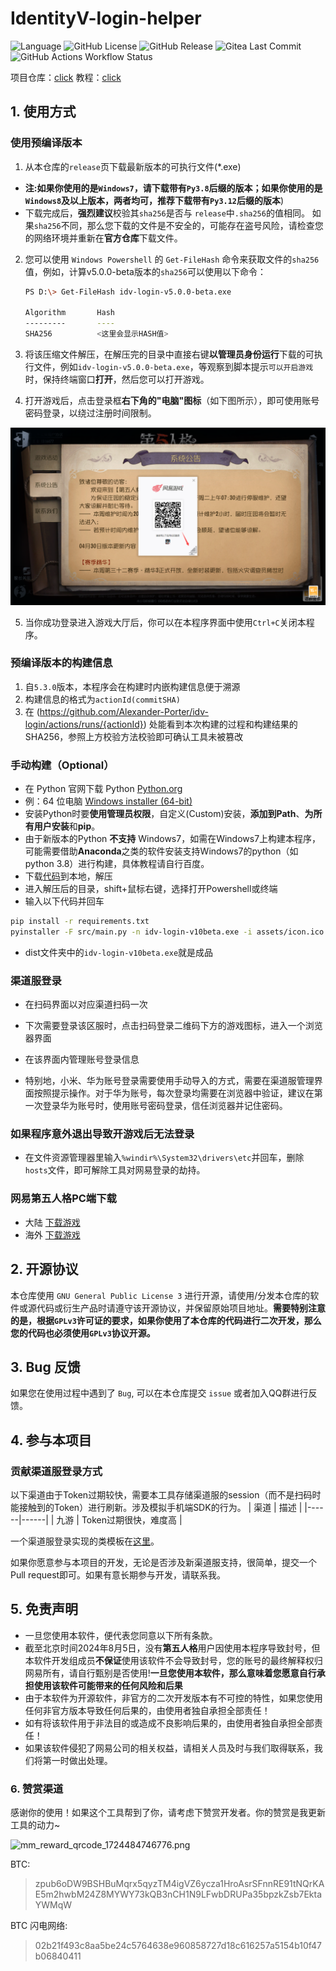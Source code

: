 # IdentityV-login-helper
![Language](https://img.shields.io/badge/language-python-blue.svg)
![GitHub License](https://img.shields.io/github/license/Alexander-Porter/idv-login)
![GitHub Release](https://img.shields.io/github/v/release/Alexander-Porter/idv-login)
![Gitea Last Commit](https://img.shields.io/github/commits-since/Alexander-Porter/idv-login/latest)
![GitHub Actions Workflow Status](https://img.shields.io/github/actions/workflow/status/Alexander-Porter/idv-login/pack.yaml)


项目仓库：[click](https://github.com/Alexander-Porter/idv-login)
教程：[click](https://www.yuque.com/keygen/kg2r5k/izpgpf4g3ecqsbf3)

## 1. 使用方式

### 使用预编译版本
1. 从本仓库的``release``页下载最新版本的可执行文件(*.exe)
- **注:如果你使用的是`Windows7`，请下载带有`Py3.8`后缀的版本；如果你使用的是`Windows8`及以上版本，两者均可，推荐下载带有`Py3.12`后缀的版本**)
- 下载完成后，**强烈建议**校验其``sha256``是否与 ``release``中``.sha256``的值相同。
    如果``sha256``不同，那么您下载的文件是不安全的，可能存在盗号风险，请检查您的网络环境并重新在**官方仓库**下载文件。
2. 您可以使用 ``Windows Powershell`` 的 ``Get-FileHash`` 命令来获取文件的``sha256``值，例如，计算v5.0.0-beta版本的`sha256`可以使用以下命令：
    ```bash
    PS D:\> Get-FileHash idv-login-v5.0.0-beta.exe
    
    Algorithm       Hash
    ---------       ----
    SHA256          <这里会显示HASH值>
    ```
3. 将该压缩文件解压，在解压完的目录中直接右键**以管理员身份运行**下载的可执行文件，例如``idv-login-v5.0.0-beta.exe``，等观察到脚本提示``可以开启游戏``时，保持终端窗口**打开**，然后您可以打开游戏。    
   
4. 打开游戏后，点击登录框**右下角的"电脑"图标**（如下图所示），即可使用账号密码登录，以绕过注册时间限制。

![图1](assets/image1.png)

5. 当你成功登录进入游戏大厅后，你可以在本程序界面中使用``Ctrl+C``关闭本程序。

### 预编译版本的构建信息
1. 自`5.3.0`版本，本程序会在构建时内嵌构建信息便于溯源
2. 构建信息的格式为`actionId(commitSHA)`
3. 在 (https://github.com/Alexander-Porter/idv-login/actions/runs/{actionId}) 处能看到本次构建的过程和构建结果的SHA256，参照上方校验方法校验即可确认工具未被篡改

### 手动构建（Optional）

* 在 Python 官网下载 Python [Python.org](https://www.python.org/downloads/release/python-3123/)
* 例：64 位电脑 [Windows installer (64-bit)](https://www.python.org/ftp/python/3.12.3/python-3.12.3-amd64.exe)
* 安装Python时要**使用管理员权限**，自定义(Custom)安装，**添加到Path**、**为所有用户安装**和**pip**。
* 由于新版本的Python **不支持** Windows7，如需在Windows7上构建本程序，可能需要借助**Anaconda**之类的软件安装支持Windows7的python（如 python 3.8）进行构建，具体教程请自行百度。
* 下载[代码](https://github.com/Alexander-Porter/idv-login/archive/refs/heads/one-key.zip)到本地，解压
* 进入解压后的目录，shift+鼠标右键，选择打开Powershell或终端
* 输入以下代码并回车
```bash
pip install -r requirements.txt
pyinstaller -F src/main.py -n idv-login-v10beta.exe -i assets/icon.ico --version-file assets/version.txt --uac-admin
```
* dist文件夹中的`idv-login-v10beta.exe`就是成品

### 渠道服登录

* 在扫码界面以对应渠道扫码一次
* 下次需要登录该区服时，点击扫码登录二维码下方的游戏图标，进入一个浏览器界面
* 在该界面内管理账号登录信息

* 特别地，小米、华为账号登录需要使用手动导入的方式，需要在渠道服管理界面按照提示操作。对于华为账号，每次登录均需要在浏览器中验证，建议在第一次登录华为账号时，使用账号密码登录，信任浏览器并记住密码。

### 如果程序意外退出导致开游戏后无法登录
* 在文件资源管理器里输入`%windir%\System32\drivers\etc`并回车，删除`hosts`文件，即可解除工具对网易登录的劫持。

### 网易第五人格PC端下载
* 大陆 [下载游戏](https://adl.netease.com/d/g/id5/c/gbpc)
* 海外 [下载游戏](https://h55na.gdl.easebar.com/identityv_setup_release_oversea_0112.exe)


## 2. 开源协议
本仓库使用 ``GNU General Public License 3`` 进行开源，请使用/分发本仓库的软件或源代码或衍生产品时请遵守该开源协议，并保留原始项目地址。**需要特别注意的是，根据``GPLv3``许可证的要求，如果你使用了本仓库的代码进行二次开发，那么您的代码也必须使用`GPLv3`协议开源。**

## 3. Bug 反馈
如果您在使用过程中遇到了 ``Bug``, 可以在本仓库提交 `issue` 或者加入QQ群进行反馈。

## 4. 参与本项目

### 贡献渠道服登录方式
以下渠道由于Token过期较快，需要本工具存储渠道服的session（而不是扫码时能接触到的Token）进行刷新。涉及模拟手机端SDK的行为。
| 渠道 | 描述 |
|------|------|
| 九游 | Token过期很快，难度高 |

一个渠道服登录实现的类模板在[这里](src/channelHandler/miChannelHandler.py)。

如果你愿意参与本项目的开发，无论是否涉及新渠道服支持，很简单，提交一个Pull request即可。如果有意长期参与开发，请联系我。

## 5. 免责声明
- 一旦您使用本软件，便代表您同意以下所有条款。
- 截至北京时间2024年8月5日，没有**第五人格**用户因使用本程序导致封号，但本软件开发组成员**不保证**使用该软件不会导致封号，您的账号的最终解释权归网易所有，请自行甄别是否使用!**一旦您使用本软件，那么意味着您愿意自行承担使用该软件可能带来的任何风险和后果**
- 由于本软件为开源软件，非官方的二次开发版本有不可控的特性，如果您使用任何非官方版本导致任何后果的，由使用者独自承担全部责任！
- 如有将该软件用于非法目的或造成不良影响后果的，由使用者独自承担全部责任！
- 如果该软件侵犯了网易公司的相关权益，请相关人员及时与我们取得联系，我们将第一时做出处理。

### 6. 赞赏渠道
感谢你的使用！如果这个工具帮到了你，请考虑下赞赏开发者。你的赞赏是我更新工具的动力~

![mm_reward_qrcode_1724484746776.png](https://cdn.nlark.com/yuque/0/2024/png/47802215/1724484775106-ccdb4382-776f-4084-8504-8d2fa50272a9.png#averageHue=%235a5340&clientId=u701fd801-c106-4&from=paste&height=421&id=u5825f50f&originHeight=1190&originWidth=1190&originalType=binary&ratio=1.75&rotation=0&showTitle=false&size=213500&status=done&style=none&taskId=u50885951-155d-4ba0-8e53-dfc47d8a1ba&title=&width=421)

BTC:
> zpub6oDW9BSHBuMqrx5qyzTM4igVZ6ycza1HroAsrSFnnRE91tNQrKAE5m2hwbM24Z8MYWY73kQB3nCH1N9LFwbDRUPa35bpzkZsb7EktaYWMqW

BTC 闪电网络:
> 02b21f493c8aa5be24c5764638e960858727d18c616257a5154b10f47b06840411
